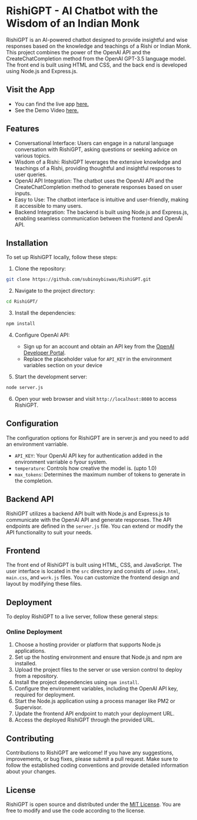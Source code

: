 # RishiGPT - AI Chatbot with the Wisdom of an Indian Monk

RishiGPT is an AI-powered chatbot designed to provide insightful and wise responses based on the knowledge and teachings of a Rishi or Indian Monk. This project combines the power of the OpenAI API and the CreateChatCompletion method from the OpenAI GPT-3.5 language model. The front end is built using HTML and CSS, and the back end is developed using Node.js and Express.js.
## Visit the App
- You can find the live app [here.](https://rishigpt1.el.r.appspot.com/)
- See the Demo Video [here.](https://www.youtube.com/watch?v=LxT5nWDTq8Q)
## Features

- Conversational Interface: Users can engage in a natural language conversation with RishiGPT, asking questions or seeking advice on various topics.
- Wisdom of a Rishi: RishiGPT leverages the extensive knowledge and teachings of a Rishi, providing thoughtful and insightful responses to user queries.
- OpenAI API Integration: The chatbot uses the OpenAI API and the CreateChatCompletion method to generate responses based on user inputs.
- Easy to Use: The chatbot interface is intuitive and user-friendly, making it accessible to many users.
- Backend Integration: The backend is built using Node.js and Express.js, enabling seamless communication between the frontend and OpenAI API. 

## Installation

To set up RishiGPT locally, follow these steps:

1. Clone the repository:

```bash
git clone https://github.com/subinoybiswas/RishiGPT.git
```

2. Navigate to the project directory:

```bash
cd RishiGPT/
```

3. Install the dependencies:

```bash
npm install
```

4. Configure OpenAI API:

   - Sign up for an account and obtain an API key from the [OpenAI Developer Portal](https://platform.openai.com/signup).
   - Replace the placeholder value for `API_KEY` in the environment variables section on your device

5. Start the development server:

```bash
node server.js
```

6. Open your web browser and visit `http://localhost:8080` to access RishiGPT.

## Configuration

The configuration options for RishiGPT are in server.js and you need to add an environment varriable.

- `API_KEY`: Your OpenAI API key for authentication added in the environment varriable o fyour system.
- `temperature`: Controls how creative the model is. (upto 1.0)
- `max_tokens`: Determines the maximum number of tokens to generate in the completion.

## Backend API

RishiGPT utilizes a backend API built with Node.js and Express.js to communicate with the OpenAI API and generate responses. The API endpoints are defined in the `server.js` file. You can extend or modify the API functionality to suit your needs.

## Frontend

The front end of RishiGPT is built using HTML, CSS, and JavaScript. The user interface is located in the `src` directory and consists of `index.html`, `main.css`, and `work.js` files. You can customize the frontend design and layout by modifying these files.

## Deployment

To deploy RishiGPT to a live server, follow these general steps:

### Online Deployment
1. Choose a hosting provider or platform that supports Node.js applications.
2. Set up the hosting environment and ensure that Node.js and npm are installed.
3. Upload the project files to the server or use version control to deploy from a repository.
4. Install the project dependencies using `npm install`.
5. Configure the environment variables, including the OpenAI API key, required for deployment.
6. Start the Node.js application using a process manager like PM2 or Supervisor.
7. Update the frontend API endpoint to match your deployment URL.
8. Access the deployed RishiGPT through the provided URL.

## Contributing

Contributions to RishiGPT are welcome! If you have any suggestions, improvements, or bug fixes, please submit a pull request. Make sure to follow the established coding conventions and provide detailed information about your changes.

## License

RishiGPT is open source and distributed under the [MIT License](https://opensource.org/licenses/MIT). You are free to modify and use the code according to the license.

